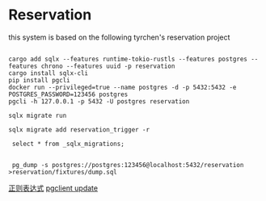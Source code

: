# Reservation

this system is based on the following tyrchen's  reservation project

```shell

cargo add sqlx --features runtime-tokio-rustls --features postgres --features chrono --features uuid -p reservation
cargo install sqlx-cli
pip install pgcli
docker run --privileged=true --name postgres -d -p 5432:5432 -e POSTGRES_PASSWORD=123456 postgres
pgcli -h 127.0.0.1 -p 5432 -U postgres reservation

sqlx migrate run

sqlx migrate add reservation_trigger -r

 select * from _sqlx_migrations;


 pg_dump -s postgres://postgres:123456@localhost:5432/reservation >reservation/fixtures/dump.sql
```

[正则表达式](https://regexr.com/)
[pgclient update](https://blog.csdn.net/worldzhy/article/details/106202523)
